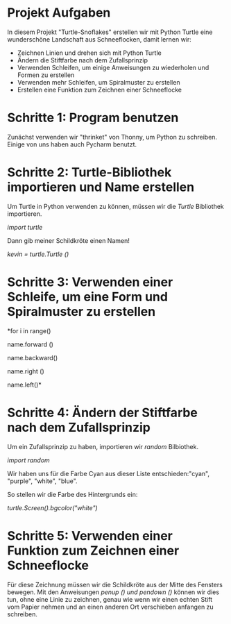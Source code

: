 # Projekt Aufgaben

In diesem Projekt "Turtle-Snoflakes" erstellen wir mit Python Turtle eine wunderschöne Landschaft aus Schneeflocken, damit lernen wir:
* Zeichnen Linien und drehen sich mit Python Turtle
* Ändern die Stiftfarbe nach dem Zufallsprinzip
* Verwenden Schleifen, um einige Anweisungen zu wiederholen und Formen zu erstellen
* Verwenden mehr Schleifen, um Spiralmuster zu erstellen
* Erstellen eine Funktion zum Zeichnen einer Schneeflocke

# Schritte 1: Program benutzen 

Zunächst verwenden wir "thrinket" von Thonny, um Python zu schreiben. Einige von uns haben auch Pycharm benutzt.  


# Schritte 2:  Turtle-Bibliothek importieren und Name erstellen

Um Turtle in Python verwenden zu können, müssen wir die *Turtle* Bibliothek importieren. 

*import turtle*

Dann gib meiner Schildkröte einen Namen!

*kevin = turtle.Turtle ()*

# Schritte 3: Verwenden einer Schleife, um eine Form und Spiralmuster zu erstellen

*for i in range()
  
  name.forward ()
  
  name.backward()
  
  name.right ()
  
  name.left()*
  

# Schritte 4:  Ändern der Stiftfarbe nach dem Zufallsprinzip

Um ein Zufallsprinzip zu haben, importieren wir *random* Bilbiothek.

*import random*

Wir haben uns für die Farbe Cyan aus dieser Liste entschieden:"cyan", "purple", "white", "blue".

So stellen wir die Farbe des Hintergrunds ein:

*turtle.Screen().bgcolor("white")*


# Schritte 5: Verwenden einer Funktion zum Zeichnen einer Schneeflocke

Für diese Zeichnung müssen wir die Schildkröte aus der Mitte des Fensters bewegen. 
Mit den Anweisungen *penup () und pendown ()* können wir dies tun, ohne eine Linie zu zeichnen, 
genau wie wenn wir einen echten Stift vom Papier nehmen und an einen anderen Ort verschieben anfangen zu schreiben.
       
      
